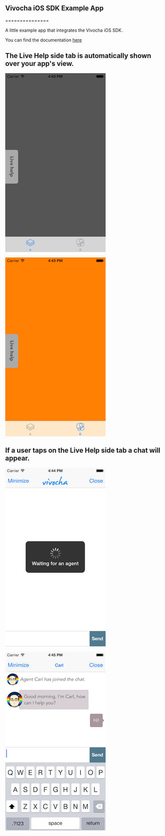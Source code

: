 ## Vivocha iOS SDK Example App

===============

A little example app that integrates the Vivocha iOS SDK.

You can find the documentation [here](http://docs.vivocha.com/display/VVCJ/iOS+SDK)

## The Live Help side tab is automatically shown over your app's view.
![Alt text](/screenshots/app_example_a.png?raw=true "First View Controller")

![Alt text](/screenshots/app_example_b.png?raw=true "Second View Controller")

## If a user taps on the Live Help side tab a chat will appear.
![Alt text](/screenshots/chat_loading_waiting.png?raw=true "Chat View - Waiting for an agent")

![Alt text](/screenshots/chat.png?raw=true "Chat View - Chatting")


